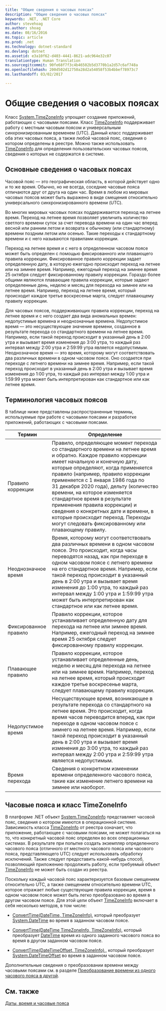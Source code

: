```yaml
---
title: "Общие сведения о часовых поясах"
description: "Общие сведения о часовых поясах"
keywords: .NET, .NET Core
author: stevehoag
ms.author: shoag
ms.date: 08/16/2016
ms.topic: article
ms.prod: .net
ms.technology: dotnet-standard
ms.devlang: dotnet
ms.assetid: e3a10f62-d403-4441-8621-adc964e32c07
translationtype: Human Translation
ms.sourcegitcommit: 90fe68f7f3c4b46502b5d3770b1a2d57c6af748a
ms.openlocfilehash: 200d502d12750a28d2a54058f53b4bbef78973c7
ms.lasthandoff: 03/02/2017

---
```


# <a name="time-zone-overview"></a>Общие сведения о часовых поясах

Класс [System.TimeZoneInfo](xref:System.TimeZoneInfo) упрощает создание приложений, работающих с часовыми поясами. Класс [TimeZoneInfo](xref:System.TimeZoneInfo) поддерживает работу с местным часовым поясом и универсальным синхронизированным временем (UTC). Данный класс поддерживает оба этих часовых пояса, а также любой часовой пояс, сведения о котором определены в реестре. Можно также использовать [TimeZoneInfo](xref:System.TimeZoneInfo) для определения пользовательских часовых поясов, сведения о которых не содержатся в системе.

## <a name="time-zone-essentials"></a>Основные сведения о часовых поясах

Часовой пояс — это географическая область, в которой действует одно и то же время. Обычно, но не всегда, соседние часовые пояса отличаются друг от друга на один час. Время в любом из мировых часовых поясов может быть выражено в виде смещения относительно универсального синхронизированного времени (UTC).

Во многих мировых часовых поясах поддерживается переход на летнее время. Переход на летнее время позволяет увеличить количество светлого времени суток за счет перевода времени на один час вперед весной или ранним летом и возврата к обычному (или стандартному) времени поздним летом или осенью. Такие переходы к стандартному времени и с него называются правилами коррекции.

Переход на летнее время и с него в определенном часовом поясе может быть определен с помощью фиксированного или плавающего правила коррекции. Фиксированное правило коррекции задает определенную дату, в которую ежегодно происходит переход на летнее или на зимнее время. Например, ежегодный переход на зимнее время 25 октября следует фиксированному правилу коррекции. Гораздо более общими являются плавающие правила коррекции, которые задают определенные день, неделю и месяц для перехода на зимнее или на летнее время. Например, переход на летнее время, который происходит каждое третье воскресенье марта, следует плавающему правилу коррекции.

Для часовых поясов, поддерживающих правила коррекции, переход на летнее время и с него создает два вида аномальных времен: недопустимые времена и неоднозначные времена. Недопустимое время — это несуществующее значение времени, созданное в результате перехода со стандартного времени на летнее время. Например, если такой переход происходит в указанный день в 2:00 утра и вызывает время изменения до 3:00 утра, то каждый раз интервал между 2:00 утра и 2:59:99 утра является недопустимым. Неоднозначное время — это время, которому могут соответствовать два различных времени в одном часовом поясе. Оно создается при переходе с летнего времени на зимнее время. Например, если такой переход происходит в указанный день в 2:00 утра и вызывает время изменения до 1:00 утра, то каждый раз интервал между 1:00 утра и 1:59:99 утра может быть интерпретирован как стандартное или как летнее время. 

## <a name="time-zone-terminology"></a>Терминология часовых поясов

В таблице ниже представлены распространенные термины, используемые при работе с часовыми поясами и разработке приложений, работающих с часовыми поясами.

Термин | Определение
---- | ----------
Правило коррекции | Правило, определяющее момент перехода со стандартного времени на летнее время и обратно. Каждое правило коррекции имеет начальную и конечную дату, которые определяют, когда применяется правило (например, правило коррекции применяется с 1 января 1986 года по 31 декабря 2020 года), дельту (количество времени, на которое изменяется стандартное время в результате применения правила коррекции) и сведения о конкретных дате и времени, в которые происходит переход. Переходы могут следовать фиксированному или плавающему правилу.
Неоднозначное время | Время, которому могут соответствовать два различных времени в одном часовом поясе. Это происходит, когда часы переводятся назад, как при переходе в одном часовом поясе с летнего времени на его стандартное время. Например, если такой переход происходит в указанный день в 2:00 утра и вызывает время изменения до 1:00 утра, то каждый раз интервал между 1:00 утра и 1:59:99 утра может быть интерпретирован как стандартное или как летнее время. 
Фиксированное правило | Правило коррекции, которое устанавливает определенную дату для перехода на летнее или зимнее время. Например, ежегодный переход на зимнее время 25 октября следует фиксированному правилу коррекции.
Плавающее правило | Правило коррекции, которое устанавливает определенные день, неделю и месяц для перехода на летнее или на зимнее время. Например, переход на летнее время, который происходит каждое третье воскресенье марта, следует плавающему правилу коррекции.
Недопустимое время | Несуществующее время, возникающее в результате перехода со стандартного на летнее время. Это происходит, когда время часов переводится вперед, как при переходе в одном часовом поясе с зимнего на летнее время. Например, если такой переход происходит в указанный день в 2:00 утра и вызывает время изменения до 3:00 утра, то каждый раз интервал между 2:00 утра и 2:59:99 утра является недопустимым.
Время перехода | Сведения о конкретном изменении времени определенного часового пояса, такие как изменение летнего времени на зимнее или наоборот.

## <a name="time-zones-and-the-timezoneinfo-class"></a>Часовые пояса и класс TimeZoneInfo

В платформе .NET объект [System.TimeZoneInfo](xref:System.TimeZoneInfo) представляет часовой пояс, сведения о котором имеются в операционной системе. Зависимость класса [TimeZoneInfo](xref:System.TimeZoneInfo) от реестра означает, что приложение, работающее с часовыми поясами, не может полагаться на то, что конкретный часовой пояс определен во всех операционных системах. В результате при попытке создать экземпляр определенного часового пояса (отличного от местного часового пояса или часового пояса, представляющего UTC) следует использовать обработку исключений. Также следует предоставить какой-нибудь способ, позволяющий приложению продолжить работу, если требуемый объект [TimeZoneInfo](xref:System.TimeZoneInfo) не может быть создан из реестра.

Поскольку каждый часовой пояс характеризуется базовым смещением относительно UTC, а также смещением относительно времени UTC, которое отражает любые существующие правила коррекции, время в одном часовом поясе может быть легко преобразовано во время в другом часовом поясе. Для этой цели объект [TimeZoneInfo](xref:System.TimeZoneInfo) включает в себя несколько методов, в том числе:

* [ConvertTime(DateTime, TimeZoneInfo)](xref:System.TimeZoneInfo.ConvertTime(System.DateTime,System.TimeZoneInfo)), который преобразует [System.DateTime](xref:System.DateTime) во время в заданном часовом поясе.

* [ConvertTime(DateTime TimeZoneInfo, TimeZoneInfo)](xref:System.TimeZoneInfo.ConvertTime(System.DateTime,System.TimeZoneInfo,System.TimeZoneInfo)), который преобразует [DateTime](xref:System.DateTime) время из одного заданного часового пояса во время в другом заданном часовом поясе.

* [ConvertTime(DateTimeOffset, TimeZoneInfo)](xref:System.TimeZoneInfo.ConvertTime(System.DateTimeOffset,System.TimeZoneInfo)),, который преобразует [System.DateTimeOffset](xref:System.DateTimeOffset) во время в заданном часовом поясе. 

Дополнительные сведения о преобразовании времени между часовыми поясами см. в разделе [Преобразование времени из одного часового пояса в другой](converting-between-time-zones.md).

## <a name="see-also"></a>См. также

[Даты, время и часовые пояса](index.md)

